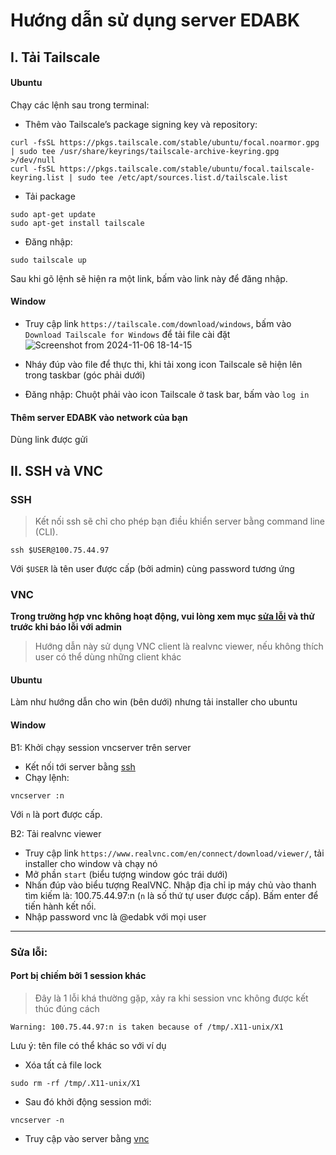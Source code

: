 # Hướng dẫn sử dụng server EDABK

## I. Tải Tailscale
#### Ubuntu
Chạy các lệnh sau trong terminal:
- Thêm vào Tailscale’s package signing key và repository:
```
curl -fsSL https://pkgs.tailscale.com/stable/ubuntu/focal.noarmor.gpg | sudo tee /usr/share/keyrings/tailscale-archive-keyring.gpg >/dev/null
curl -fsSL https://pkgs.tailscale.com/stable/ubuntu/focal.tailscale-keyring.list | sudo tee /etc/apt/sources.list.d/tailscale.list
```
- Tải package
```
sudo apt-get update
sudo apt-get install tailscale
```
- Đăng nhập:
```
sudo tailscale up
```
Sau khi gõ lệnh sẽ hiện ra một link, bấm vào link này để đăng nhập.
#### Window
- Truy cập link `https://tailscale.com/download/windows`, bấm vào `Download Tailscale for Windows` để tải file cài đặt
![Screenshot from 2024-11-06 18-14-15](https://github.com/user-attachments/assets/ddb109fb-421c-458c-aab7-6a3a15217774)

- Nháy đúp vào file để thực thi, khi tải xong icon Tailscale sẽ hiện lên trong taskbar (góc phải dưới)

- Đăng nhập: Chuột phải vào icon Tailscale ở task bar, bấm vào `log in`

#### Thêm server EDABK vào network của bạn
Dùng link được gửi

## II. SSH và VNC
### <a name="ssh"></a>SSH
> Kết nối ssh sẽ chỉ cho phép bạn điều khiển server bằng command line (CLI).
```
ssh $USER@100.75.44.97
```
Với `$USER` là tên user được cấp (bởi admin) cùng password tương ứng

### <a name="vnc"></a>VNC
**Trong trường hợp vnc không hoạt động, vui lòng xem mục [sửa lỗi](#fix) và thử trước khi báo lỗi với admin**
> Hướng dẫn này sử dụng VNC client là realvnc viewer, nếu không thích user có thể dùng những client khác
#### Ubuntu
Làm như hướng dẫn cho win (bên dưới) nhưng tải installer cho ubuntu

#### Window
B1: Khởi chạy session vncserver trên server
- Kết nối tới server bằng [ssh](#ssh)
- Chạy lệnh:
```
vncserver :n
```
Với `n` là port được cấp.

B2: Tải realvnc viewer 
- Truy cập link `https://www.realvnc.com/en/connect/download/viewer/`, tải installer cho window và chạy nó
- Mở phần `start` (biểu tượng window góc trái dưới)
- Nhấn đúp vào biểu tượng RealVNC. Nhập địa chỉ ip máy chủ vào thanh tìm kiếm là: 100.75.44.97:n (`n` là số thứ tự user được cấp). Bấm enter để tiến hành kết nối.
- Nhập password vnc là @edabk với mọi user

****
### <a name="fix"></a> Sửa lỗi:
#### Port bị chiếm bởi 1 session khác
> Đây là 1 lỗi khá thường gặp, xảy ra khi session vnc không được kết thúc đúng cách
```
Warning: 100.75.44.97:n is taken because of /tmp/.X11-unix/X1
```
Lưu ý: tên file có thể khác so với ví dụ
- Xóa tất cả file lock
```
sudo rm -rf /tmp/.X11-unix/X1
```
- Sau đó khởi động session mới:
```
vncserver -n
```
- Truy cập vào server bằng [vnc](#vnc)





